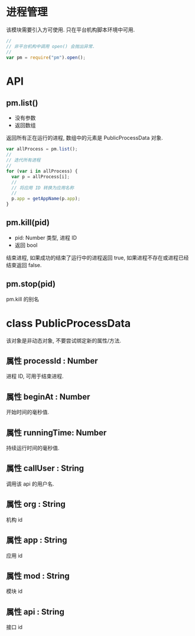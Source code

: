 # 进程管理

该模块需要引入方可使用.
只在平台机构脚本环境中可用.

```javascript
//
// 非平台机构中调用 open() 会抛出异常.
//
var pm = require("pm").open();
```


# API


## pm.list()

* 没有参数
* 返回数组

返回所有正在运行的进程, 数组中的元素是 PublicProcessData 对象.


```javascript
var allProcess = pm.list();
//
// 迭代所有进程
//
for (var i in allProcess) {
  var p = allProcess[i];
  //
  // 将应用 ID 转换为应用名称
  //
  p.app = getAppName(p.app);
}
```


## pm.kill(pid)

* pid: Number 类型, 进程 ID
* 返回 bool

结束进程, 如果成功的结束了运行中的进程返回 true, 如果进程不存在或进程已经结束返回 false.


## pm.stop(pid)

pm.kill 的别名


# class PublicProcessData

该对象是非动态对象, 不要尝试绑定新的属性/方法.

## 属性 processId : Number

进程 ID, 可用于结束进程.

## 属性 beginAt : Number

开始时间的毫秒值.

## 属性 runningTime: Number

持续运行时间的毫秒值.

## 属性 callUser : String

调用该 api 的用户名.

## 属性 org : String

机构 id

## 属性 app : String

应用 id

## 属性 mod : String

模块 id

## 属性 api : String

接口 id